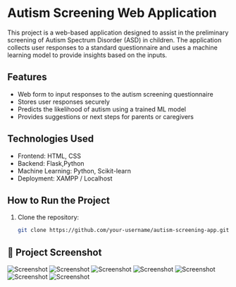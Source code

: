# Autism Screening Web Application

This project is a web-based application designed to assist in the preliminary screening of Autism Spectrum Disorder (ASD) in children. The application collects user responses to a standard questionnaire and uses a machine learning model to provide insights based on the inputs.

## Features

- Web form to input responses to the autism screening questionnaire
- Stores user responses securely
- Predicts the likelihood of autism using a trained ML model
- Provides suggestions or next steps for parents or caregivers


## Technologies Used

- Frontend: HTML, CSS
- Backend: Flask,Python
- Machine Learning: Python, Scikit-learn
- Deployment: XAMPP / Localhost

## How to Run the Project

1. Clone the repository:
   ```bash
   git clone https://github.com/your-username/autism-screening-app.git
## 📸 Project Screenshot

![Screenshot](images/screenshot1.png)
![Screenshot](images/screenshot2.png)
![Screenshot](images/screenshot3.png)
![Screenshot](images/screenshot4.png)
![Screenshot](images/screenshot5.png)
![Screenshot](images/screenshot6.png)
![Screenshot](images/screenshot7.png)




